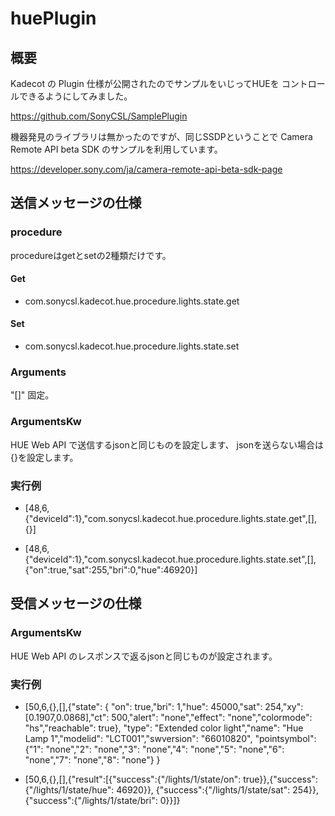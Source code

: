 ﻿# huePlugin

## 概要

Kadecot の Plugin 仕様が公開されたのでサンプルをいじってHUEを
コントロールできるようにしてみました。

https://github.com/SonyCSL/SamplePlugin


機器発見のライブラリは無かったのですが、同じSSDPということで
Camera Remote API beta SDK のサンプルを利用しています。

https://developer.sony.com/ja/camera-remote-api-beta-sdk-page


## 送信メッセージの仕様

### procedure

procedureはgetとsetの2種類だけです。

#### Get
- com.sonycsl.kadecot.hue.procedure.lights.state.get

#### Set
- com.sonycsl.kadecot.hue.procedure.lights.state.set


### Arguments

"[]" 固定。


### ArgumentsKw

HUE Web API で送信するjsonと同じものを設定します、
jsonを送らない場合は{}を設定します。


### 実行例

- [48,6,{"deviceId":1},"com.sonycsl.kadecot.hue.procedure.lights.state.get",[],{}]

- [48,6,{"deviceId":1},"com.sonycsl.kadecot.hue.procedure.lights.state.set",[],{"on":true,"sat":255,"bri":0,"hue":46920}]



## 受信メッセージの仕様

### ArgumentsKw

HUE Web API のレスポンスで返るjsonと同じものが設定されます。

### 実行例

- [50,6,{},[],{"state": {
    "on": true,"bri": 1,"hue": 45000,"sat": 254,"xy": [0.1907,0.0868],"ct": 500,"alert": "none","effect": "none","colormode": "hs","reachable": true},
    "type": "Extended color light","name": "Hue Lamp 1","modelid": "LCT001","swversion": "66010820",
    "pointsymbol": {"1": "none","2": "none","3": "none","4": "none","5": "none","6": "none","7": "none","8": "none"} }

- [50,6,{},[],{"result":[{"success":{"\/lights\/1\/state\/on": true}},{"success":{"\/lights\/1\/state\/hue": 46920}},
    {"success":{"\/lights\/1\/state\/sat": 254}},{"success":{"\/lights\/1\/state\/bri": 0}}]}




